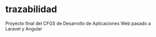 # trazabilidad
Proyecto final del CFGS de Desarrollo de Aplicaciones Web pasado a Laravel y Angular
